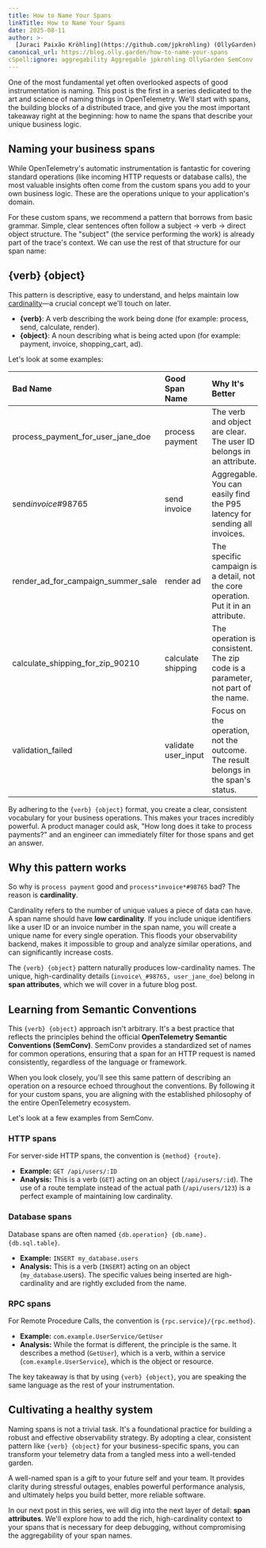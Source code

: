 ```yaml
---
title: How to Name Your Spans
linkTitle: How to Name Your Spans
date: 2025-08-11
author: >-
  [Juraci Paixão Kröhling](https://github.com/jpkrohling) (OllyGarden)
canonical_url: https://blog.olly.garden/how-to-name-your-spans
cSpell:ignore: aggregability Aggregable jpkrohling OllyGarden SemConv
---
```


One of the most fundamental yet often overlooked aspects of good instrumentation
is naming. This post is the first in a series dedicated to the art and science
of naming things in OpenTelemetry. We'll start with spans, the building blocks
of a distributed trace, and give you the most important takeaway right at the
beginning: how to name the spans that describe your unique business logic.

## Naming your business spans

While OpenTelemetry's automatic instrumentation is fantastic for covering
standard operations (like incoming HTTP requests or database calls), the most
valuable insights often come from the custom spans you add to your own business
logic. These are the operations unique to your application's domain.

For these custom spans, we recommend a pattern that borrows from basic grammar.
Simple, clear sentences often follow a subject -> verb -> direct object
structure. The "subject" (the service performing the work) is already part of
the trace's context. We can use the rest of that structure for our span name:

## {verb} {object}

This pattern is descriptive, easy to understand, and helps maintain low
[cardinality](/docs/concepts/glossary/#cardinality)—a crucial concept we'll
touch on later.

- **{verb}**: A verb describing the work being done (for example: process, send,
  calculate, render).
- **{object}**: A noun describing what is being acted upon (for example:
  payment, invoice, shopping_cart, ad).

Let's look at some examples:

| Bad Name                           | Good Span Name      | Why It's Better                                                                    |
| :--------------------------------- | :------------------ | :--------------------------------------------------------------------------------- |
| process_payment_for_user_jane_doe  | process payment     | The verb and object are clear. The user ID belongs in an attribute.                |
| send*invoice*#98765                | send invoice        | Aggregable. You can easily find the P95 latency for sending all invoices.          |
| render_ad_for_campaign_summer_sale | render ad           | The specific campaign is a detail, not the core operation. Put it in an attribute. |
| calculate_shipping_for_zip_90210   | calculate shipping  | The operation is consistent. The zip code is a parameter, not part of the name.    |
| validation_failed                  | validate user_input | Focus on the operation, not the outcome. The result belongs in the span's status.  |

By adhering to the `{verb} {object}` format, you create a clear, consistent
vocabulary for your business operations. This makes your traces incredibly
powerful. A product manager could ask, "How long does it take to process
payments?" and an engineer can immediately filter for those spans and get an
answer.

## Why this pattern works

So why is `process payment` good and `process*invoice*#98765` bad? The reason is
**cardinality**.

Cardinality refers to the number of unique values a piece of data can have. A
span name should have **low cardinality**. If you include unique identifiers
like a user ID or an invoice number in the span name, you will create a unique
name for every single operation. This floods your observability backend, makes
it impossible to group and analyze similar operations, and can significantly
increase costs.

The `{verb} {object}` pattern naturally produces low-cardinality names. The
unique, high-cardinality details (`invoice\_#98765, user_jane_doe`) belong in
**span attributes**, which we will cover in a future blog post.

## Learning from Semantic Conventions

This `{verb} {object}` approach isn't arbitrary. It's a best practice that
reflects the principles behind the official **OpenTelemetry Semantic Conventions
(SemConv)**. SemConv provides a standardized set of names for common operations,
ensuring that a span for an HTTP request is named consistently, regardless of
the language or framework.

When you look closely, you'll see this same pattern of describing an operation
on a resource echoed throughout the conventions. By following it for your custom
spans, you are aligning with the established philosophy of the entire
OpenTelemetry ecosystem.

Let's look at a few examples from SemConv.

### HTTP spans

For server-side HTTP spans, the convention is `{method} {route}`.

- **Example:** `GET /api/users/:ID`
- **Analysis:** This is a verb (`GET`) acting on an object (`/api/users/:id`).
  The use of a route template instead of the actual path (`/api/users/123`) is a
  perfect example of maintaining low cardinality.

### Database spans

Database spans are often named `{db.operation} {db.name}.{db.sql.table}`.

- **Example:** `INSERT my_database.users`
- **Analysis:** This is a verb (`INSERT`) acting on an object
  (`my_database`.users). The specific values being inserted are high-cardinality
  and are rightly excluded from the name.

### RPC spans

For Remote Procedure Calls, the convention is `{rpc.service}/{rpc.method}`.

- **Example:** `com.example.UserService/GetUser`
- **Analysis:** While the format is different, the principle is the same. It
  describes a method (`GetUser`), which is a verb, within a service
  (`com.example.UserService`), which is the object or resource.

The key takeaway is that by using `{verb} {object}`, you are speaking the same
language as the rest of your instrumentation.

## Cultivating a healthy system

Naming spans is not a trivial task. It's a foundational practice for building a
robust and effective observability strategy. By adopting a clear, consistent
pattern like `{verb} {object}` for your business-specific spans, you can
transform your telemetry data from a tangled mess into a well-tended garden.

A well-named span is a gift to your future self and your team. It provides
clarity during stressful outages, enables powerful performance analysis, and
ultimately helps you build better, more reliable software.

In our next post in this series, we will dig into the next layer of detail:
**span attributes**. We'll explore how to add the rich, high-cardinality context
to your spans that is necessary for deep debugging, without compromising the
aggregability of your span names.
